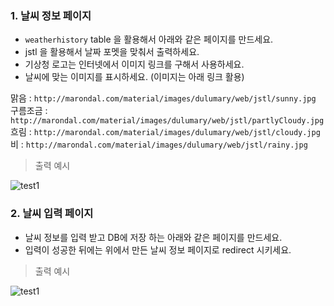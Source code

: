 ### 1. 날씨 정보 페이지 
* `weatherhistory` table 을 활용해서 아래와 같은 페이지를 만드세요. 
* jstl 을 활용해서 날짜 포멧을 맞춰서 출력하세요. 
* 기상청 로고는 인터넷에서 이미지 링크를 구해서 사용하세요.
* 날씨에 맞는 이미지를 표시하세요. (이미지는 아래 링크 활용)

맑음 : `http://marondal.com/material/images/dulumary/web/jstl/sunny.jpg`
구름조금 : `http://marondal.com/material/images/dulumary/web/jstl/partlyCloudy.jpg`
흐림 : `http://marondal.com/material/images/dulumary/web/jstl/cloudy.jpg`
비 : `http://marondal.com/material/images/dulumary/web/jstl/rainy.jpg`

> 출력 예시 

![test1](/material/images/dulumary/web/jstl/test05_1_result.png)


### 2. 날씨 입력 페이지 
* 날씨 정보를 입력 받고 DB에 저장 하는 아래와 같은 페이지를 만드세요. 
* 입력이 성공한 뒤에는 위에서 만든 날씨 정보 페이지로 redirect 시키세요. 

> 출력 예시 

![test1](/material/images/dulumary/web/jstl/test05_2_result.png)


